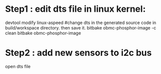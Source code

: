 # Step1 : edit dts file in linux kernel:

devtool modify linux-aspeed     #change dts in the generated source code in build/workspace directory. then save it.
bitbake obmc-phosphor-image -c clean
bitbake obmc-phosphor-image

# Step2 : add new sensors to i2c bus
open dts file
